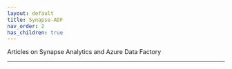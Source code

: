 ```yaml
---
layout: default
title: Synapse-ADF
nav_order: 2
has_children: true
---
```


Articles on Synapse Analytics and Azure Data Factory

---